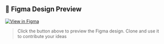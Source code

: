 ## 🎨 Figma Design Preview

[![View in Figma](https://img.shields.io/badge/View%20Design-Figma-blue?logo=figma)](https://www.figma.com/design/VyqLb8myOECVdVENQGbQXA/Untitled--Copy-?node-id=0-1&t=oVMTihS2BSU02rsM-1)

> Click the button above to preview the Figma design.
> Clone and use it to contribute your ideas

